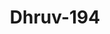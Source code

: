 ---
title: Dhruv-194
github: https://github.com/Dhruv-194
mode: dark
transition: 3s
archetype:
- Little Bit of Everything
- GIF
- Minimalistic
---